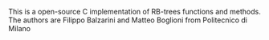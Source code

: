 This is a open-source C implementation of RB-trees functions and methods.
The authors are Filippo Balzarini and Matteo Boglioni from Politecnico di Milano